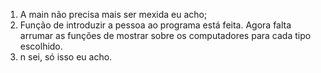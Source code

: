 1. A main não precisa mais ser mexida eu acho;
2. Função de introduzir a pessoa ao programa está feita. Agora falta arrumar as funções de mostrar sobre os computadores para cada tipo escolhido.
3. n sei, só isso eu acho.
